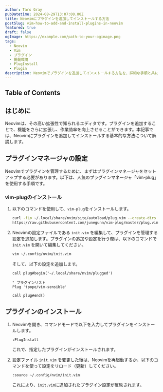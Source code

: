```yaml
---
author: Taro Gray
pubDatetime: 2024-08-29T13:07:00.00Z
title: Neovimにプラグインを追加してインストールする方法
postSlug: vim-how-to-add-and-install-plugins-in-neovim
featured: true
draft: false
ogImage: https://example.com/path-to-your-ogimage.png
tags:
  - Neovim
  - Vim
  - プラグイン
  - 開発環境
  - PlugInstall
  - Plugin
description: Neovimでプラグインを追加してインストールする方法を、詳細な手順と共に解説します。
---
```


## Table of Contents

## はじめに

Neovimは、その高い拡張性で知られるエディタです。プラグインを追加することで、機能をさらに拡張し、作業効率を向上させることができます。本記事では、Neovimにプラグインを追加してインストールする基本的な方法について解説します。

## プラグインマネージャの設定

Neovimでプラグインを管理するために、まずはプラグインマネージャをセットアップする必要があります。以下は、人気のプラグインマネージャ「vim-plug」を使用する手順です。

### vim-plugのインストール

1. 以下のコマンドを使用して、`vim-plug`をインストールします。

   ```bash
   curl -fLo ~/.local/share/nvim/site/autoload/plug.vim --create-dirs \
   https://raw.githubusercontent.com/junegunn/vim-plug/master/plug.vim
   ```

2. Neovimの設定ファイルである `init.vim` を編集して、プラグインを管理する設定を追加します。プラグインの追加や設定を行う際は、以下のコマンドで `init.vim` を開いて編集してください。

   ```bash
   vim ~/.config/nvim/init.vim
   ```

   そして、以下の設定を追加します。

   ```vim
   call plug#begin('~/.local/share/nvim/plugged')

   " プラグインリスト
   Plug 'tpope/vim-sensible'

   call plug#end()
   ```

## プラグインのインストール

1. Neovimを開き、コマンドモードで以下を入力してプラグインをインストールします。

   ```vim
   :PlugInstall
   ```

   これで、指定したプラグインがインストールされます。

2. 設定ファイル `init.vim` を変更した後は、Neovimを再起動するか、以下のコマンドを使って設定をリロード（更新）してください。

   ```vim
   :source ~/.config/nvim/init.vim
   ```

   これにより、`init.vim`に追加されたプラグイン設定が反映されます。
